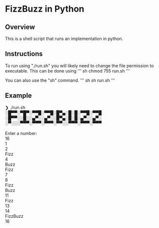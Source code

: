 # FizzBuzz in Python
## Overview
This is a shell script that runs an implementation in python. 
## Instructions
To run using "./run.sh" you will likely need to change the file permission to executable.
This can be done using 
''' sh
chmod 755 run.sh
'''

You can also use the "sh" command.
''' sh
sh run.sh
'''
## Example
❯ ./run.sh \
░█▀▀░▀█▀░▀▀█░▀▀█░█▀▄░█░█░▀▀█░▀▀█ \
░█▀▀░░█░░▄▀░░▄▀░░█▀▄░█░█░▄▀░░▄▀░ \
░▀░░░▀▀▀░▀▀▀░▀▀▀░▀▀░░▀▀▀░▀▀▀░▀▀▀ \
 \
Enter a number:  \
16 \
1 \
2 \
Fizz \
4 \
Buzz \
Fizz \
7 \
8 \
Fizz \
Buzz \
11 \
Fizz \
13 \
14 \
FizzBuzz \
16

